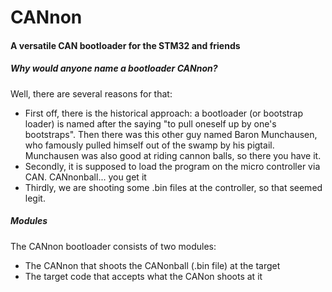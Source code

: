 # CANnon
#### A versatile CAN bootloader for the STM32 and friends

##### Why would anyone name a bootloader CANnon?
Well, there are several reasons for that:
* First off, there is the historical approach: a bootloader (or bootstrap loader) is named after the saying "to pull oneself up by one's bootstraps". Then there was this other guy named Baron Munchausen, who famously pulled himself out of the swamp by his pigtail. Munchausen was also good at riding cannon balls, so there you have it.
* Secondly, it is supposed to load the program on the micro controller via CAN. CANnonball... you get it
* Thirdly, we are shooting some .bin files at the controller, so that seemed legit.

##### Modules

The CANnon bootloader consists of two modules:  
* The CANnon that shoots the CANonball (.bin file) at the target
* The target code that accepts what the CANon shoots at it
